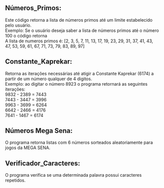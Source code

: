 ## Números_Primos:
Este código retorna a lista de números primos até um limite estabelecido pelo usuário.<br> 
Exemplo: Se o usuário deseja saber a lista de números primos até o número 100 o código retorna<br>
A lista de numeros primos é: [2, 3, 5, 7, 11, 13, 17, 19, 23, 29, 31, 37, 41, 43, 47, 53, 59, 61, 67, 71, 73, 79, 83, 89, 97]

## Constante_Kaprekar:
Retorna as iterações necessárias até atigir a Constante Kaprekar (6174) a partir de um número qualquer de 4 digitos.<br>
Exemplo: ao digitar o número 8923 o programa retornará as seguintes iterações:<br>
9832 - 2389 = 7443<br>
7443 - 3447 = 3996<br>
9963 - 3699 = 6264<br>
6642 - 2466 = 4176<br>
7641 - 1467 = 6174<br>

## Números Mega Sena:
O programa retorna listas com 6 números sorteados aleatoriamente para jogos da MEGA SENA.

## Verificador_Caracteres:
O programa verifica se uma determinada palavra possui caracteres repetidos.


